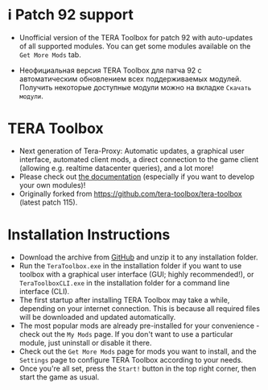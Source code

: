 # :information_source: Patch 92 support

* Unofficial version of the TERA Toolbox for patch 92 with auto-updates of all supported modules. You can get some modules available on the `Get More Mods` tab.

* Неофициальная версия TERA Toolbox для патча 92 с автоматическим обновлением всех поддерживаемых модулей. Получить некоторые доступные модули можно на вкладке `Скачать модули`.

# TERA Toolbox
* Next generation of Tera-Proxy: Automatic updates, a graphical user interface, automated client mods, a direct connection to the game client (allowing e.g. realtime datacenter queries), and a lot more!
* Please check out [the documentation](doc/main.md) (especially if you want to develop your own modules)!
* Originally forked from https://github.com/tera-toolbox/tera-toolbox (latest patch 115).

# Installation Instructions
* Download the archive from [GitHub](https://github.com/tera-private-toolbox/tera-toolbox/archive/refs/heads/master.zip) and unzip it to any installation folder.
* Run the `TeraToolbox.exe` in the installation folder if you want to use toolbox with a graphical user interface (GUI; highly recommended!), or `TeraToolboxCLI.exe` in the installation folder for a command line interface (CLI).
* The first startup after installing TERA Toolbox may take a while, depending on your internet connection. This is because all required files will be downloaded and updated automatically.
* The most popular mods are already pre-installed for your convenience - check out the `My Mods` page. If you don't want to use a particular module, just uninstall or disable it there.
* Check out the `Get More Mods` page for mods you want to install, and the `Settings` page to configure TERA Toolbox according to your needs.
* Once you're all set, press the `Start!` button in the top right corner, then start the game as usual.
